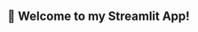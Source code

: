 ## 🎉 Welcome to my Streamlit App! 

[share_badge]: https://static.streamlit.io/badges/streamlit_badge_black_white.svg
[share_link]: https://share.streamlit.io/junewaysue/my_streamlit_app/my_streamlit.py
